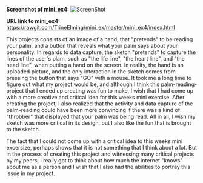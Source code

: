 **Screenshot of mini_ex4:**
![ScreenShot](https://github.com/TrineElming/mini_ex/blob/master/mini_ex4/mini_ex4.jpg)



**URL link to mini_ex4:**
https://rawgit.com/TrineElming/mini_ex/master/mini_ex4/index.html



This projects consists of an image of a hand, that "pretends" to be reading your palm, and a button that reveals what your palm says about your personality. In regards to data capture, the sketch "pretends" to capture the lines of the user's plam, such as "the life line", "the heart line", and "the head line", when putting a hand on the screen. In reality, the hand is an uploaded picture, and the only interaction in the sketch comes from pressing the button that says "GO" with a mouse. 
It took me a long time to figure out what my project would be, and although I think this palm-reading-project that I ended up creating was fun to make, I wish that I had come up with a more creative and critical idea for this weeks mini exercise. 
After creating the project, I also realized that the activity and data capture of the palm-reading could have been more convincing if there was a kind of "throbber" that displayed that your palm was being read. All in all, I wish my sketch was more critical in its design, but I also like the fun that is brought to the sketch.

The fact that I could not come up with a critical idea to this weeks mini excersize, perhaps shows that it is not something that I think about a lot. But in the process of creating this project and witnessing many critical projects by my peers, I really got to think about how much the internet "knows" about me as a person and I wish that I also had the abilities to portray this issue in my project. 
